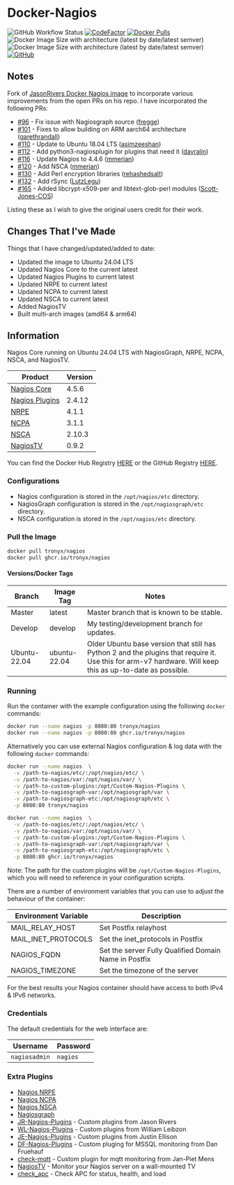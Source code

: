 # Docker-Nagios

![GitHub Workflow Status](https://img.shields.io/github/actions/workflow/status/tronyx/Docker-Nagios/build.yml) [![CodeFactor](https://www.codefactor.io/repository/github/tronyx/docker-nagios/badge)](https://www.codefactor.io/repository/github/tronyx/docker-nagios) [![Docker Pulls](https://img.shields.io/docker/pulls/tronyx/nagios.svg)](https://hub.docker.com/r/tronyx/nagios) ![Docker Image Size with architecture (latest by date/latest semver)](https://img.shields.io/docker/image-size/tronyx/nagios?arch=amd64&label=amd64) ![Docker Image Size with architecture (latest by date/latest semver)](https://img.shields.io/docker/image-size/tronyx/nagios?arch=arm64&label=arm64) [![GitHub](https://img.shields.io/github/license/mashape/apistatus.svg)](https://github.com/tronyx/Docker-Nagios/blob/master/LICENSE.md)

## Notes

Fork of [JasonRivers Docker Nagios image](https://github.com/JasonRivers/Docker-Nagios) to incorporate various improvements from the open PRs on his repo. I have incorporated the following PRs:

* [#96](https://github.com/JasonRivers/Docker-Nagios/pull/96) - Fix issue with Nagiosgraph source ([fregge](https://github.com/fregge))
* [#101](https://github.com/JasonRivers/Docker-Nagios/pull/101) - Fixes to allow building on ARM aarch64 architecture ([garethrandall](https://github.com/garethrandall))
* [#110](https://github.com/JasonRivers/Docker-Nagios/pull/110) - Update to Ubuntu 18.04 LTS ([asimzeeshan](https://github.com/asimzeeshan))
* [#112](https://github.com/JasonRivers/Docker-Nagios/pull/112) - Add python3-nagiosplugin for plugins that need it ([davralin](https://github.com/davralin))
* [#116](https://github.com/JasonRivers/Docker-Nagios/pull/116) - Update Nagios to 4.4.6 ([mmerian](https://github.com/mmerian))
* [#120](https://github.com/JasonRivers/Docker-Nagios/pull/120) - Add NSCA ([mmerian](https://github.com/mmerian))
* [#130](https://github.com/JasonRivers/Docker-Nagios/issues/130) - Add Perl encryption libraries ([rehashedsalt](https://github.com/rehashedsalt))
* [#132](https://github.com/JasonRivers/Docker-Nagios/issues/132) - Add rSync ([LutzLegu](https://github.com/LutzLegu))
* [#165](https://github.com/JasonRivers/Docker-Nagios/pull/165) - Added libcrypt-x509-per and libtext-glob-perl modules ([Scott-Jones-COS](https://github.com/Scott-Jones-COS))

Listing these as I wish to give the original users credit for their work.

## Changes That I've Made

Things that I have changed/updated/added to date:

* Updated the image to Ubuntu 24.04 LTS
* Updated Nagios Core to the current latest
* Updated Nagios Plugins to current latest
* Updated NRPE to current latest
* Updated NCPA to current latest
* Updated NSCA to current latest
* Added NagiosTV
* Built multi-arch images (amd64 & arm64)

## Information

Nagios Core running on Ubuntu 24.04 LTS with NagiosGraph, NRPE, NCPA, NSCA, and NagiosTV.

| Product | Version |
| ------- | ------- |
| [Nagios Core](https://github.com/NagiosEnterprises/nagioscore/releases) | 4.5.6 |
| [Nagios Plugins](https://github.com/nagios-plugins/nagios-plugins) | 2.4.12 |
| [NRPE](https://github.com/NagiosEnterprises/nrpe) | 4.1.1 |
| [NCPA](https://github.com/NagiosEnterprises/ncpa) | 3.1.1 |
| [NSCA](https://github.com/NagiosEnterprises/nsca) | 2.10.3 |
| [NagiosTV](https://github.com/chriscareycode/nagiostv-react) | 0.9.2 |

You can find the Docker Hub Registry [HERE](https://hub.docker.com/r/tronyx/nagios) or the GitHub Registry [HERE](https://github.com/tronyx/Docker-Nagios/pkgs/container/nagios).

### Configurations

* Nagios configuration is stored in the `/opt/nagios/etc` directory.
* NagiosGraph configuration is stored in the `/opt/nagiosgraph/etc` directory.
* NSCA configuration is stored in the `/opt/nagios/etc` directory.

### Pull the Image

```bash
docker pull tronyx/nagios
docker pull ghcr.io/tronyx/nagios
```

#### Versions/Docker Tags

| Branch | Image Tag | Notes |
| ------- | ------- | ------- |
| Master | latest | Master branch that is known to be stable. |
| Develop | develop | My testing/development branch for updates. |
| Ubuntu-22.04 | ubuntu-22.04 | Older Ubuntu base version that still has Python 2 and the plugins that require it. Use this for arm-v7 hardware. Will keep this as up-to-date as possible. |

### Running

Run the container with the example configuration using the following `docker` commands:

```bash
docker run --name nagios -p 8080:80 tronyx/nagios
docker run --name nagios -p 8080:80 ghcr.io/tronyx/nagios
```

Alternatively you can use external Nagios configuration & log data with the following `docker` commands:

```bash
docker run --name nagios  \
  -v /path-to-nagios/etc/:/opt/nagios/etc/ \
  -v /path-to-nagios/var:/opt/nagios/var/ \
  -v /path-to-custom-plugins:/opt/Custom-Nagios-Plugins \
  -v /path-to-nagiosgraph-var:/opt/nagiosgraph/var \
  -v /path-to-nagiosgraph-etc:/opt/nagiosgraph/etc \
  -p 8080:80 tronyx/nagios

docker run --name nagios  \
  -v /path-to-nagios/etc/:/opt/nagios/etc/ \
  -v /path-to-nagios/var:/opt/nagios/var/ \
  -v /path-to-custom-plugins:/opt/Custom-Nagios-Plugins \
  -v /path-to-nagiosgraph-var:/opt/nagiosgraph/var \
  -v /path-to-nagiosgraph-etc:/opt/nagiosgraph/etc \
  -p 8080:80 ghcr.io/tronyx/nagios
```

Note: The path for the custom plugins will be `/opt/Custom-Nagios-Plugins`, which you will need to reference in your configuration scripts.

There are a number of environment variables that you can use to adjust the behaviour of the container:

| Environment Variable | Description |
|--------|--------|
| MAIL_RELAY_HOST | Set Postfix relayhost |
| MAIL_INET_PROTOCOLS | Set the inet_protocols in Postfix |
| NAGIOS_FQDN | Set the server Fully Qualified Domain Name in Postfix |
| NAGIOS_TIMEZONE | Set the timezone of the server |

For the best results your Nagios container should have access to both IPv4 & IPv6 networks.

### Credentials

The default credentials for the web interface are:

| Username | Password |
|--------|--------|
| `nagiosadmin` | `nagios` |

### Extra Plugins

* [Nagios NRPE](http://exchange.nagios.org/directory/Addons/Monitoring-Agents/NRPE--2D-Nagios-Remote-Plugin-Executor/details)
* [Nagios NCPA](https://exchange.nagios.org/directory/Addons/Monitoring-Agents/NCPA/details)
* [Nagios NSCA](https://exchange.nagios.org/directory/Addons/Passive-Checks/NSCA--2D-Nagios-Service-Check-Acceptor/details)
* [Nagiosgraph](http://exchange.nagios.org/directory/Addons/Graphing-and-Trending/nagiosgraph/details)
* [JR-Nagios-Plugins](https://github.com/JasonRivers/nagios-plugins) - Custom plugins from Jason Rivers
* [WL-Nagios-Plugins](https://github.com/willixix/WL-NagiosPlugins) - Custom plugins from William Leibzon
* [JE-Nagios-Plugins](https://github.com/justintime/nagios-plugins) - Custom plugins from Justin Ellison
* [DF-Nagios-Plugins](https://github.com/danfruehauf/nagios-plugins) - Custom pluging for MSSQL monitoring from Dan Fruehauf
* [check-mqtt](https://github.com/jpmens/check-mqtt.git) - Custom plugin for mqtt monitoring from Jan-Piet Mens
* [NagiosTV](https://github.com/chriscareycode/nagiostv-react) - Monitor your Nagios server on a wall-mounted TV
* [check_apc](https://exchange.nagios.org/directory/Plugins/Hardware/UPS/APC/check_apc-2Epl/details) - Check APC for status, health, and load